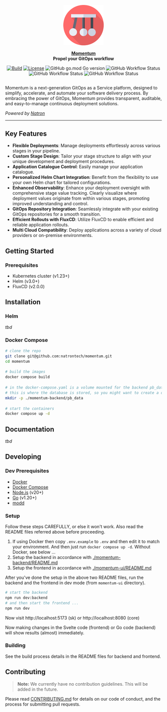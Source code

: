 <p align="center">
    <a href="https://momentum.natron.io">
        <img height="130px" src="assets/momentum-logo.png" />
    </a>
</p>

<p align="center">
  <strong>
    <a href="https://momentum.natron.io/">Momentum</a>
    <br />
		Propel your GitOps workflow
  </strong>
</p>

<p align="center">
  <a href="https://github.com/natrontech/momentum/issues"><img
    src="https://img.shields.io/github/issues/natrontech/momentum"
    alt="Build"
  /></a>
  <a href="https://github.com/natrontech/momentum"><img
    src="https://img.shields.io/github/license/natrontech/momentum"
    alt="License"
  /></a>
	<img alt="GitHub go.mod Go version" src="https://img.shields.io/github/go-mod/go-version/natrontech/momentum/main/momentum-backend?label=Go%20Version" />
	<img alt="GitHub Workflow Status" src="https://img.shields.io/github/actions/workflow/status/natrontech/momentum/ci.yml?label=CI" />
	<img alt="GitHub Workflow Status" src="https://img.shields.io/github/actions/workflow/status/natrontech/momentum/codeql.yml?label=CodeQL" />
	<img alt="GitHub Workflow Status" src="https://img.shields.io/github/actions/workflow/status/natrontech/momentum/docker-release.yml?label=Docker%20Release" />
</p>

<h2></h2>

Momentum is a next-generation GitOps as a Service platform, designed to simplify, accelerate, and automate your software delivery process. By embracing the power of GitOps, Momentum provides transparent, auditable, and easy-to-manage continuous deployment solutions.

*Powered by [Natron](https://natron.io)*

---

## Key Features

- **Flexible Deployments**: Manage deployments effortlessly across various stages in your pipeline.
- **Custom Stage Design**: Tailor your stage structure to align with your unique development and deployment procedures.
- **Application Catalogue Control**: Easily manage your application catalogue.
- **Personalized Helm Chart Integration**: Benefit from the flexibility to use your own Helm chart for tailored configurations.
- **Enhanced Observability**: Enhance your deployment oversight with comprehensive stage value tracking. Clearly visualize where deployment values originate from within various stages, promoting improved understanding and control.
- **GitOps Repository Integration**: Seamlessly integrate with your existing GitOps repositories for a smooth transition.
- **Efficient Rollouts with FluxCD**: Utilize FluxCD to enable efficient and reliable application rollouts.
- **Multi Cloud Compatibility**: Deploy applications across a variety of cloud providers or on-premise environments.

## Getting Started

### Prerequisites

- Kubernetes cluster (v1.23+)
- Helm (v3.0+)
- FluxCD (v2.0.0)

## Installation

### Helm

*tbd*

### Docker Compose

```bash
# clone the repo
git clone git@github.com:natrontech/momentum.git
cd momentum

# build the images
docker compose build

# in the docker-compose.yaml is a volume mounted for the backend pb_data
# this is where the database is stored, so you might want to create a directory for it or change the path
mkdir -p ./momentum-backend/pb_data

# start the containers
docker compose up -d
```

## Documentation

*tbd*

## Developing

### Dev Prerequisites

- [Docker](https://docs.docker.com/get-docker/)
- [Docker Compose](https://docs.docker.com/compose/install/)
- [Node.js](https://nodejs.org/en/download/) (v20+)
- [Go](https://golang.org/doc/install) (v1.20+)
- [modd](https://github.com/cortesi/modd/releases)

### Setup

Follow these steps CAREFULLY, or else it won't work. Also read the README files referred above before proceeding.

1. If using Docker then copy `.env.example` to `.env` and then edit it to match your environment. And then just run `docker compose up -d`. Without Docker, see below ...
2. Setup the backend in accordance with [./momentum-backend/README.md](./momentum-backend/README.md)
3. Setup the frontend in accordance with [./momentum-ui/README.md](./momentum-ui/README.md)

After you've done the setup in the above two README files, run
the backend and the frontend in dev mode (from `momentum-ui` directory).

```bash
# start the backend
npm run dev:backend
# and then start the frontend ...
npm run dev
```

Now visit http://localhost:5173 (sk) or http://localhost:8080 (core)

Now making changes in the Svelte code (frontend) or Go code (backend) will show
results (almost) immediately.

### Building

See the build process details in the README files for backend and frontend.

## Contributing

> **Note:** We currently have no contribution guidelines. This will be added in the future.

Please read [CONTRIBUTING.md](CONTRIBUTING.md) for details on our code of conduct, and the process for submitting pull requests.
